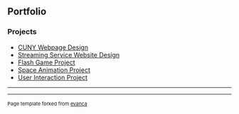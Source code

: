 ## Portfolio


### Projects

- [CUNY Webpage Design](https://swiftshifty.github.io/mmp240/cuny-design/index.html)
- [Streaming Service Website Design](https://swiftshifty.github.io/mmp240/midterm/index.html)
- [Flash Game Project](https://editor.p5js.org/nolangibson22/full/-BWtpz0zp)
- [Space Animation Project](https://editor.p5js.org/nolangibson22/full/Mc7eZtqz1)
- [User Interaction Project](https://editor.p5js.org/nolangibson22/full/6JGrFneIc)

---




---
<p style="font-size:11px">Page template forked from <a href="https://github.com/evanca/quick-portfolio">evanca</a></p>
<!-- Remove above link if you don't want to attibute -->
